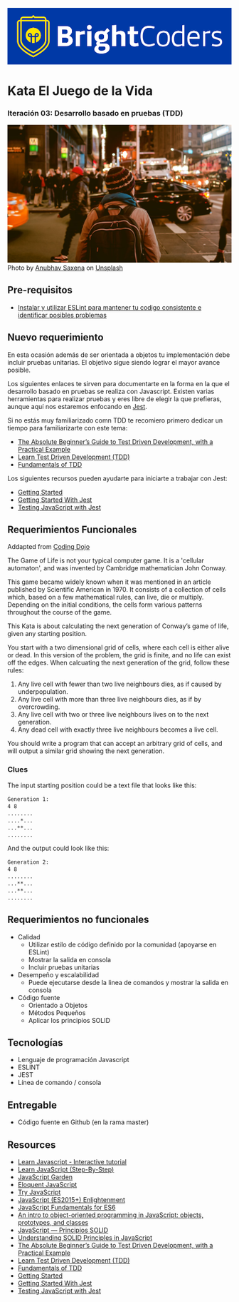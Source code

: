 ![BrightCoders Logo](img/logo-bc.png)

# Kata El Juego de la Vida
### Iteración 03: Desarrollo basado en pruebas (TDD)
![cover](img/cover.jpg)
<span>Photo by <a href="https://unsplash.com/@anubhav?utm_source=unsplash&amp;utm_medium=referral&amp;utm_content=creditCopyText">Anubhav Saxena</a> on <a href="https://unsplash.com/s/photos/life?utm_source=unsplash&amp;utm_medium=referral&amp;utm_content=creditCopyText">Unsplash</a></span>

## Pre-requisitos
- [Instalar y utilizar ESLint para mantener tu codigo consistente e identificar posibles problemas](https://eslint.org/)

## Nuevo requerimiento
En esta ocasión además de ser orientada a objetos tu implementación debe incluir pruebas unitarias. El objetivo sigue siendo lograr el mayor avance posible. 

Los siguientes enlaces te sirven para documentarte en la forma en la que el desarrollo basado en pruebas se realiza con Javascript. Existen varias herramientas para realizar pruebas y eres libre de elegir la que prefieras, aunque aquí nos estaremos enfocando en [Jest](https://jestjs.io/).

Si no estás muy familiarizado comn TDD te recomiero primero dedicar un tiempo para familiarizarte con este tema:
- [The Absolute Beginner’s Guide to Test Driven Development, with a Practical Example](https://medium.com/@bethqiang/the-absolute-beginners-guide-to-test-driven-development-with-a-practical-example-c39e73a11631) 
- [Learn Test Driven Development (TDD)](https://github.com/dwyl/learn-tdd)
- [Fundamentals of TDD](https://thoughtbot.com/upcase/fundamentals-of-tdd)

Los siguientes recursos pueden ayudarte para iniciarte a trabajar con Jest:

- [Getting Started](https://jestjs.io/docs/en/getting-started)
- [Getting Started With Jest](https://www.valentinog.com/blog/jest/) 
- [Testing JavaScript with Jest](https://flaviocopes.com/jest/)


## Requerimientos Funcionales
Addapted from [Coding Dojo](https://codingdojo.org)

The Game of Life is not your typical computer game. It is a 'cellular automaton', and was invented by Cambridge mathematician John Conway.

This game became widely known when it was mentioned in an article published by Scientific American in 1970. It consists of a collection of cells which, based on a few mathematical rules, can live, die or multiply. Depending on the initial conditions, the cells form various patterns throughout the course of the game.

This Kata is about calculating the next generation of Conway’s game of life, given any starting position. 

You start with a two dimensional grid of cells, where each cell is either alive or dead. In this version of the problem, the grid is finite, and no life can exist off the edges. When calcuating the next generation of the grid, follow these rules:

1. Any live cell with fewer than two live neighbours dies, as if caused by underpopulation.
2. Any live cell with more than three live neighbours dies, as if by overcrowding.
3. Any live cell with two or three live neighbours lives on to the next generation.
4. Any dead cell with exactly three live neighbours becomes a live cell.

You should write a program that can accept an arbitrary grid of cells, and will output a similar grid showing the next generation.

### Clues
The input starting position could be a text file that looks like this:
```
Generation 1:
4 8
........
....*...
...**...
........
```
And the output could look like this:
```
Generation 2:
4 8
........
...**...
...**...
........
```
## Requerimientos no funcionales
- Calidad
  - Utilizar estilo de código definido por la comunidad (apoyarse en ESLint)
  - Mostrar la salida en consola
  - Incluir pruebas unitarias
- Desempeño y escalabilidad
  - Puede ejecutarse desde la linea de comandos y mostrar la salida en consola
- Código fuente
  - Orientado a Objetos
  - Métodos Pequeños
  -  Aplicar los principios SOLID
 
## Tecnologías
- Lenguaje de programación Javascript
- ESLINT
- JEST
- Línea de comando / consola

## Entregable
- Código fuente en Github (en la rama master)

## Resources
- [Learn Javascript - Interactive tutorial](https://www.learn-js.org/)
- [Learn JavaScript (Step-By-Step)](https://learnjavascript.online/)
- [JavaScript Garden](https://bonsaiden.github.io/JavaScript-Garden/)
- [Eloquent JavaScript](https://eloquentjavascript.net/)
- [Try JavaScript](https://www.javascript.com/try)
- [JavaScript (ES2015+) Enlightenment](https://frontendmasters.com/books/javascript-enlightenment/)
- [JavaScript Fundamentals for ES6](https://www.pluralsight.com/courses/javascript-fundamentals-es6)
- [An intro to object-oriented programming in JavaScript: objects, prototypes, and classes](https://www.freecodecamp.org/news/an-intro-to-object-oriented-programming-in-javascript-objects-prototypes-and-classes-5d135e7361b1/)
- [JavaScript — Principios SOLID](https://medium.com/@mauriciogc/javascript-principios-solid-e93a17e950bb)
- [Understanding SOLID Principles in JavaScript](https://hackernoon.com/understanding-solid-principles-in-javascript-w1cx3yrv)
- [The Absolute Beginner’s Guide to Test Driven Development, with a Practical Example](https://medium.com/@bethqiang/the-absolute-beginners-guide-to-test-driven-development-with-a-practical-example-c39e73a11631) 
- [Learn Test Driven Development (TDD)](https://github.com/dwyl/learn-tdd)
- [Fundamentals of TDD](https://thoughtbot.com/upcase/fundamentals-of-tdd)
- [Getting Started](https://jestjs.io/docs/en/getting-started)
- [Getting Started With Jest](https://www.valentinog.com/blog/jest/) 
- [Testing JavaScript with Jest](https://flaviocopes.com/jest/)

